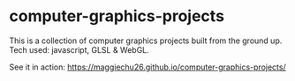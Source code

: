 # computer-graphics-projects
This is a collection of computer graphics projects built from the ground up. Tech used: javascript, GLSL & WebGL.

See it in action: https://maggiechu26.github.io/computer-graphics-projects/
